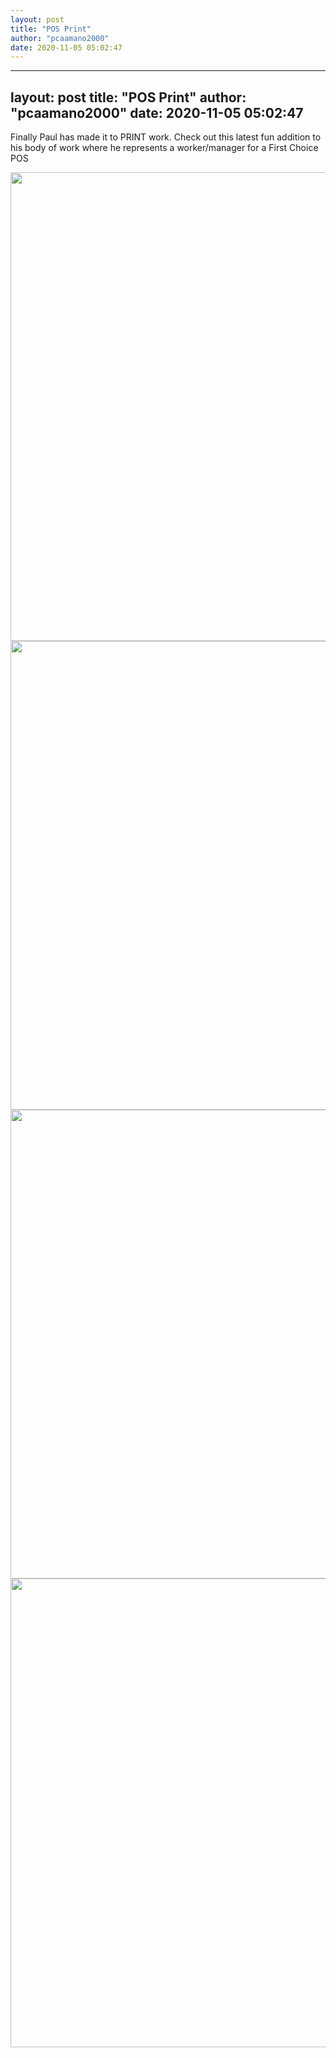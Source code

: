 ```yaml
---
layout: post
title: "POS Print"
author: "pcaamano2000"
date: 2020-11-05 05:02:47
---
```


<style>
img {
  max-width: 100%;
  height: auto;
}
</style>
---
layout: post
title: "POS Print"
author: "pcaamano2000"
date: 2020-11-05 05:02:47
---

Finally Paul has made it to PRINT work. Check out this latest fun addition to his body of work where he represents a worker/manager for a First Choice POS

<img width="750" height="1150" src="{{ site.baseurl }}/img/portfolio/POS%20Shoot1.jpg">
<img width="750" height="1150" src="{{ site.baseurl }}/img/portfolio/POS%20Shoot2.jpg">
<img width="750" height="1150" src="{{ site.baseurl }}/img/portfolio/ThrowBoxes.jpg">
<img width="750" height="1150" src="{{ site.baseurl }}/img/portfolio/POS%20Shoot3_book.jpg">
